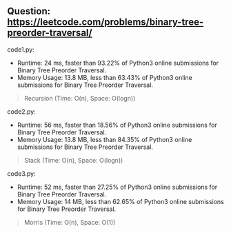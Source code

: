 ## Question: https://leetcode.com/problems/binary-tree-preorder-traversal/

code1.py:
* Runtime: 24 ms, faster than 93.22% of Python3 online submissions for Binary Tree Preorder Traversal.
* Memory Usage: 13.8 MB, less than 63.43% of Python3 online submissions for Binary Tree Preorder Traversal.
> Recursion (Time: O(n), Space: O(logn))

code2.py:
* Runtime: 56 ms, faster than 18.56% of Python3 online submissions for Binary Tree Preorder Traversal.
* Memory Usage: 13.8 MB, less than 84.35% of Python3 online submissions for Binary Tree Preorder Traversal.
> Stack (Time: O(n), Space: O(logn))

code3.py:
* Runtime: 52 ms, faster than 27.25% of Python3 online submissions for Binary Tree Preorder Traversal.
* Memory Usage: 14 MB, less than 62.65% of Python3 online submissions for Binary Tree Preorder Traversal.
> Morris (Time: O(n), Space: O(1))